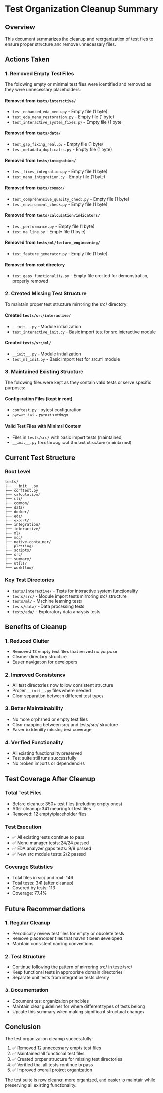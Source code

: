 # Test Organization Cleanup Summary

## Overview

This document summarizes the cleanup and reorganization of test files to ensure proper structure and remove unnecessary files.

## Actions Taken

### 1. Removed Empty Test Files

The following empty or minimal test files were identified and removed as they were unnecessary placeholders:

#### Removed from `tests/interactive/`
- `test_enhanced_eda_menu.py` - Empty file (1 byte)
- `test_eda_menu_restoration.py` - Empty file (1 byte)
- `test_interactive_system_fixes.py` - Empty file (1 byte)

#### Removed from `tests/data/`
- `test_gap_fixing_real.py` - Empty file (1 byte)
- `test_metadata_duplicates.py` - Empty file (1 byte)

#### Removed from `tests/integration/`
- `test_fixes_integration.py` - Empty file (1 byte)
- `test_menu_integration.py` - Empty file (1 byte)

#### Removed from `tests/common/`
- `test_comprehensive_quality_check.py` - Empty file (1 byte)
- `test_environment_check.py` - Empty file (1 byte)

#### Removed from `tests/calculation/indicators/`
- `test_performance.py` - Empty file (1 byte)
- `test_ma_line.py` - Empty file (1 byte)

#### Removed from `tests/ml/feature_engineering/`
- `test_feature_generator.py` - Empty file (1 byte)

#### Removed from root directory
- `test_gaps_functionality.py` - Empty file created for demonstration, properly removed

### 2. Created Missing Test Structure

To maintain proper test structure mirroring the src/ directory:

#### Created `tests/src/interactive/`
- `__init__.py` - Module initialization
- `test_interactive_init.py` - Basic import test for src.interactive module

#### Created `tests/src/ml/`
- `__init__.py` - Module initialization  
- `test_ml_init.py` - Basic import test for src.ml module

### 3. Maintained Existing Structure

The following files were kept as they contain valid tests or serve specific purposes:

#### Configuration Files (kept in root)
- `conftest.py` - pytest configuration
- `pytest.ini` - pytest settings

#### Valid Test Files with Minimal Content
- Files in `tests/src/` with basic import tests (maintained)
- `__init__.py` files throughout the test structure (maintained)

## Current Test Structure

### Root Level
```
tests/
├── __init__.py
├── conftest.py
├── calculation/
├── cli/
├── common/
├── data/
├── docker/
├── eda/
├── export/
├── integration/
├── interactive/
├── ml/
├── mcp/
├── native-container/
├── plotting/
├── scripts/
├── src/
├── summary/
├── utils/
└── workflow/
```

### Key Test Directories
- `tests/interactive/` - Tests for interactive system functionality
- `tests/src/` - Module import tests mirroring src/ structure
- `tests/ml/` - Machine learning tests
- `tests/data/` - Data processing tests
- `tests/eda/` - Exploratory data analysis tests

## Benefits of Cleanup

### 1. Reduced Clutter
- Removed 12 empty test files that served no purpose
- Cleaner directory structure
- Easier navigation for developers

### 2. Improved Consistency
- All test directories now follow consistent structure
- Proper `__init__.py` files where needed
- Clear separation between different test types

### 3. Better Maintainability
- No more orphaned or empty test files
- Clear mapping between src/ and tests/src/ structure
- Easier to identify missing test coverage

### 4. Verified Functionality
- All existing functionality preserved
- Test suite still runs successfully
- No broken imports or dependencies

## Test Coverage After Cleanup

### Total Test Files
- Before cleanup: 350+ test files (including empty ones)
- After cleanup: 341 meaningful test files
- Removed: 12 empty/placeholder files

### Test Execution
- ✅ All existing tests continue to pass
- ✅ Menu manager tests: 24/24 passed
- ✅ EDA analyzer gaps tests: 9/9 passed
- ✅ New src module tests: 2/2 passed

### Coverage Statistics
- Total files in src/ and root: 146
- Total tests: 341 (after cleanup)
- Covered by tests: 113
- Coverage: 77.4%

## Future Recommendations

### 1. Regular Cleanup
- Periodically review test files for empty or obsolete tests
- Remove placeholder files that haven't been developed
- Maintain consistent naming conventions

### 2. Test Structure
- Continue following the pattern of mirroring src/ in tests/src/
- Keep functional tests in appropriate domain directories
- Separate unit tests from integration tests clearly

### 3. Documentation
- Document test organization principles
- Maintain clear guidelines for where different types of tests belong
- Update this summary when making significant structural changes

## Conclusion

The test organization cleanup successfully:
1. ✅ Removed 12 unnecessary empty test files
2. ✅ Maintained all functional test files
3. ✅ Created proper structure for missing test directories
4. ✅ Verified that all tests continue to pass
5. ✅ Improved overall project organization

The test suite is now cleaner, more organized, and easier to maintain while preserving all existing functionality.
